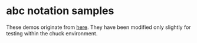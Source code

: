 # abc notation samples

These demos originate from [here](https://github.com/sshlien/abcmidi).
They have been modified only slightly for testing within the chuck 
environment.
